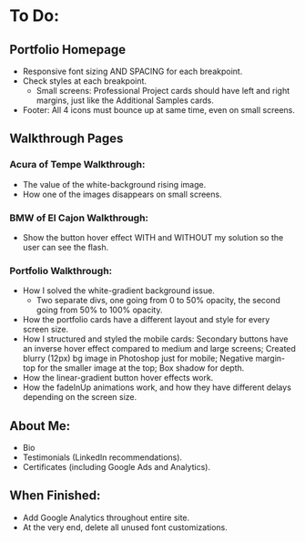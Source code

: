 # To Do:


## Portfolio Homepage

- Responsive font sizing AND SPACING for each breakpoint.
- Check styles at each breakpoint.
  - Small screens: Professional Project cards should have left and right margins, just like the Additional Samples cards.
- Footer: All 4 icons must bounce up at same time, even on small screens.


## Walkthrough Pages

### Acura of Tempe Walkthrough:

- The value of the white-background rising image.
- How one of the images disappears on small screens.


### BMW of El Cajon Walkthrough:

- Show the button hover effect WITH and WITHOUT my solution so the user can see the flash.


### Portfolio Walkthrough:

- How I solved the white-gradient background issue.
  - Two separate divs, one going from 0 to 50% opacity, the second going from 50% to 100% opacity.
- How the portfolio cards have a different layout and style for every screen size.
- How I structured and styled the mobile cards: Secondary buttons have an inverse hover effect compared to medium and large screens; Created blurry (12px) bg image in Photoshop just for mobile; Negative margin-top for the smaller image at the top; Box shadow for depth.
- How the linear-gradient button hover effects work.
- How the fadeInUp animations work, and how they have different delays depending on the screen size.


## About Me:

- Bio
- Testimonials (LinkedIn recommendations).
- Certificates (including Google Ads and Analytics).


## When Finished:

- Add Google Analytics throughout entire site.
- At the very end, delete all unused font customizations.